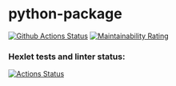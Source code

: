 # python-package

[![Github Actions Status](https://github.com/hexlet-boilerplates/python-package/workflows/Python%20CI/badge.svg)](https://github.com/hexlet-boilerplates/python-package/actions)
[![Maintainability Rating](https://sonarcloud.io/api/project_badges/measure?project=hexlet-boilerplates_python-package&metric=sqale_rating)](https://sonarcloud.io/summary/new_code?id=hexlet-boilerplates_python-package)

### Hexlet tests and linter status:
[![Actions Status](https://github.com/ZLOI27/python-project-49/actions/workflows/hexlet-check.yml/badge.svg)](https://github.com/ZLOI27/python-project-49/actions)
